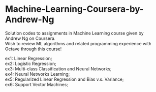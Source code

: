 # Machine-Learning-Coursera-by-Andrew-Ng
Solution codes to assignments in Machine Learning course given by Andrew Ng on Coursera. <br/>
Wish to review ML algorithms and related programming experience with Octave through this course!

ex1: Linear Regression; <br/>
ex2: Logistic Regression; <br/>
ex3: Multi-class Classification and Neural Networks; <br/>
ex4: Neural Networks Learning; <br/>
ex5: Regularized Linear Regression and Bias v.s. Variance; <br/>
ex6: Support Vector Machines; <br/>
